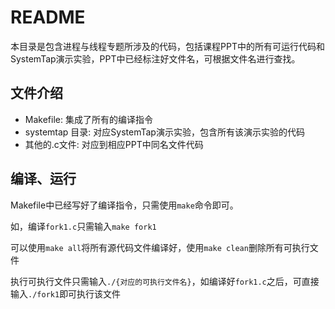 # README

本目录是包含进程与线程专题所涉及的代码，包括课程PPT中的所有可运行代码和SystemTap演示实验，PPT中已经标注好文件名，可根据文件名进行查找。

## 文件介绍

- Makefile: 集成了所有的编译指令
- systemtap 目录: 对应SystemTap演示实验，包含所有该演示实验的代码
- 其他的.c文件: 对应到相应PPT中同名文件代码

## 编译、运行

Makefile中已经写好了编译指令，只需使用`make`命令即可。

如，编译`fork1.c`只需输入`make fork1`

可以使用`make all`将所有源代码文件编译好，使用`make clean`删除所有可执行文件

执行可执行文件只需输入`./{对应的可执行文件名}`，如编译好`fork1.c`之后，可直接输入`./fork1`即可执行该文件